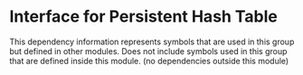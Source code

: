
# Interface for Persistent Hash Table
This dependency information represents symbols that are used in this group but defined in other modules.  Does not include symbols used in this group that are defined inside this module.
(no dependencies outside this module)
